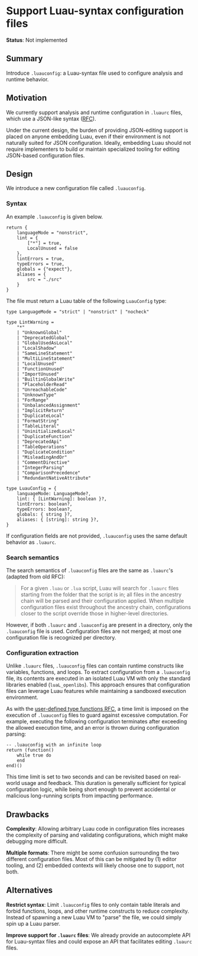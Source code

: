 # Support Luau-syntax configuration files

**Status**: Not implemented

## Summary

Introduce `.luauconfig`: a Luau-syntax file used to configure analysis and runtime behavior.

## Motivation

We currently support analysis and runtime configuration in `.luaurc` files, which use a JSON-like syntax ([RFC](https://rfcs.luau.org/config-luaurc)).

Under the current design, the burden of providing JSON-editing support is placed on anyone embedding Luau, even if their environment is not naturally suited for JSON configuration.
Ideally, embedding Luau should not require implementers to build or maintain specialized tooling for editing JSON-based configuration files.

## Design

We introduce a new configuration file called `.luauconfig`.

### Syntax

An example `.luauconfig` is given below.

```luau
return {
    languageMode = "nonstrict",
    lint = {
        ["*"] = true,
        LocalUnused = false
    },
    lintErrors = true,
    typeErrors = true,
    globals = {"expect"},
    aliases = {
        src = "./src"
    }
}
```

The file must return a Luau table of the following `LuauConfig` type:
```luau
type LanguageMode = "strict" | "nonstrict" | "nocheck"

type LintWarning =
    "*"
    | "UnknownGlobal"
    | "DeprecatedGlobal"
    | "GlobalUsedAsLocal"
    | "LocalShadow"
    | "SameLineStatement"
    | "MultiLineStatement"
    | "LocalUnused"
    | "FunctionUnused"
    | "ImportUnused"
    | "BuiltinGlobalWrite"
    | "PlaceholderRead"
    | "UnreachableCode"
    | "UnknownType"
    | "ForRange"
    | "UnbalancedAssignment"
    | "ImplicitReturn"
    | "DuplicateLocal"
    | "FormatString"
    | "TableLiteral"
    | "UninitializedLocal"
    | "DuplicateFunction"
    | "DeprecatedApi"
    | "TableOperations"
    | "DuplicateCondition"
    | "MisleadingAndOr"
    | "CommentDirective"
    | "IntegerParsing"
    | "ComparisonPrecedence"
    | "RedundantNativeAttribute"

type LuauConfig = {
    languageMode: LanguageMode?,
    lint: { [LintWarning]: boolean }?,
    lintErrors: boolean?,
    typeErrors: boolean?,
    globals: { string }?,
    aliases: { [string]: string }?,
}
```

If configuration fields are not provided, `.luauconfig` uses the same default behavior as `.luaurc`.

### Search semantics

The search semantics of `.luauconfig` files are the same as `.luaurc`'s (adapted from old RFC):

> For a given `.luau` or `.lua` script, Luau will search for `.luaurc` files starting from the folder that the script is in; all files in the ancestry chain will be parsed and their configuration applied.
> When multiple configuration files exist throughout the ancestry chain, configurations closer to the script override those in higher-level directories.

However, if both `.luaurc` and `.luauconfig` are present in a directory, only the `.luauconfig` file is used.
Configuration files are not merged; at most one configuration file is recognized per directory.

### Configuration extraction

Unlike `.luaurc` files, `.luauconfig` files can contain runtime constructs like variables, functions, and loops.
To extract configuration from a `.luauconfig` file, its contents are executed in an isolated Luau VM with only the standard libraries enabled (`luaL_openlibs`).
This approach ensures that configuration files can leverage Luau features while maintaining a sandboxed execution environment.

As with the [user-defined type functions RFC](https://rfcs.luau.org/user-defined-type-functions.html), a time limit is imposed on the execution of `.luauconfig` files to guard against excessive computation.
For example, executing the following configuration terminates after exceeding the allowed execution time, and an error is thrown during configuration parsing:
```luau
-- .luauconfig with an infinite loop
return (function()
    while true do
    end
end)()
```

This time limit is set to two seconds and can be revisited based on real-world usage and feedback.
This duration is generally sufficient for typical configuration logic, while being short enough to prevent accidental or malicious long-running scripts from impacting performance.

## Drawbacks

**Complexity**: Allowing arbitrary Luau code in configuration files increases the complexity of parsing and validating configurations, which might make debugging more difficult.

**Multiple formats**: There might be some confusion surrounding the two different configuration files.
Most of this can be mitigated by (1) editor tooling, and (2) embedded contexts will likely choose one to support, not both.

## Alternatives

**Restrict syntax**: Limit `.luauconfig` files to only contain table literals and forbid functions, loops, and other runtime constructs to reduce complexity.
Instead of spawning a new Luau VM to "parse" the file, we could simply spin up a Luau parser.

**Improve support for `.luaurc` files**: We already provide an autocomplete API for Luau-syntax files and could expose an API that facilitates editing `.luaurc` files.
